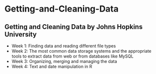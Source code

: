 # Getting-and-Cleaning-Data

## Getting and Cleaning Data by Johns Hopkins University

- Week 1: Finding data and reading different file types
- Week 2: The most common data storage systems and the appropriate tools to extract data from web or from databases like MySQL
- Week 3: Organizing, merging and managing the data
- Week 4: Text and date manipulation in R
